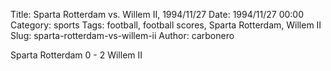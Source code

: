 Title: Sparta Rotterdam vs. Willem II, 1994/11/27
Date: 1994/11/27 00:00
Category: sports
Tags: football, football scores, Sparta Rotterdam, Willem II
Slug: sparta-rotterdam-vs-willem-ii
Author: carbonero


Sparta Rotterdam 0 - 2 Willem II
